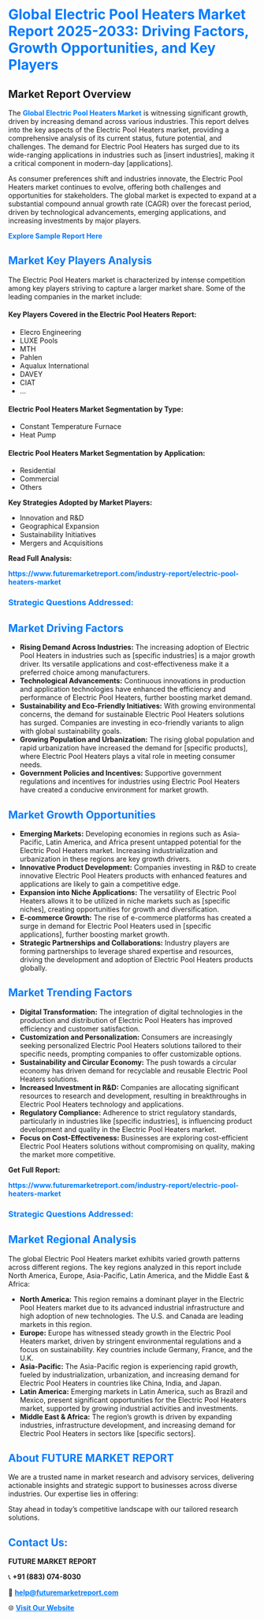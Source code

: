 <h1 style="color: #007BFF;">Global Electric Pool Heaters Market Report 2025-2033: Driving Factors, Growth Opportunities, and Key Players</h1>

<section id="overview">
<h2>Market Report Overview</h2>
<p>The <a href="https://www.futuremarketreport.com/industry-report/electric-pool-heaters-market" style="color: #007BFF; text-decoration: none;"><strong>Global Electric Pool Heaters Market</strong></a> is witnessing significant growth, driven by increasing demand across various industries. This report delves into the key aspects of the Electric Pool Heaters market, providing a comprehensive analysis of its current status, future potential, and challenges. The demand for Electric Pool Heaters has surged due to its wide-ranging applications in industries such as [insert industries], making it a critical component in modern-day [applications].</p>
<p>As consumer preferences shift and industries innovate, the Electric Pool Heaters market continues to evolve, offering both challenges and opportunities for stakeholders. The global market is expected to expand at a substantial compound annual growth rate (CAGR) over the forecast period, driven by technological advancements, emerging applications, and increasing investments by major players.</p>
</section>

<section id="overview">
<p><a href="https://www.futuremarketreport.com/request-sample/reportId=100720" style="color: #007BFF; text-decoration: none;"><strong>Explore Sample Report Here</strong></a></p>
</section>

<section id="key-players">
<h2 style="color: #007BFF;">Market Key Players Analysis</h2>
<p>The Electric Pool Heaters market is characterized by intense competition among key players striving to capture a larger market share. Some of the leading companies in the market include:</p>
<h4>Key Players Covered in the Electric Pool Heaters Report:</h4>
<ul><li>Elecro Engineering</li><li>LUXE Pools</li><li>MTH</li><li>Pahlen</li><li>Aqualux International</li><li>DAVEY</li><li>CIAT</li><li>...</li></ul>
<h4>Electric Pool Heaters Market Segmentation by Type:</h4>
<ul><li>Constant Temperature Furnace</li><li>Heat Pump</li></ul>

<h4>Electric Pool Heaters Market Segmentation by Application:</h4>
<ul><li>Residential</li><li>Commercial</li><li>Others</li></ul>
<p><strong>Key Strategies Adopted by Market Players:</strong></p>
<ul>
<li>Innovation and R&D</li>
<li>Geographical Expansion</li>
<li>Sustainability Initiatives</li>
<li>Mergers and Acquisitions</li>
</ul>
</section>

<section>
<p><strong>Read Full Analysis: </strong></p><a href="https://www.futuremarketreport.com/industry-report/electric-pool-heaters-market" style="color: #007BFF; text-decoration: none;"><strong>https://www.futuremarketreport.com/industry-report/electric-pool-heaters-market</strong></a>
<h3 style="color: #007BFF;">Strategic Questions Addressed:</h3>
</section>

<section id="driving-factors">
<h2 style="color: #007BFF;">Market Driving Factors</h2>
<ul>
<li><strong>Rising Demand Across Industries:</strong> The increasing adoption of Electric Pool Heaters in industries such as [specific industries] is a major growth driver. Its versatile applications and cost-effectiveness make it a preferred choice among manufacturers.</li>
<li><strong>Technological Advancements:</strong> Continuous innovations in production and application technologies have enhanced the efficiency and performance of Electric Pool Heaters, further boosting market demand.</li>
<li><strong>Sustainability and Eco-Friendly Initiatives:</strong> With growing environmental concerns, the demand for sustainable Electric Pool Heaters solutions has surged. Companies are investing in eco-friendly variants to align with global sustainability goals.</li>
<li><strong>Growing Population and Urbanization:</strong> The rising global population and rapid urbanization have increased the demand for [specific products], where Electric Pool Heaters plays a vital role in meeting consumer needs.</li>
<li><strong>Government Policies and Incentives:</strong> Supportive government regulations and incentives for industries using Electric Pool Heaters have created a conducive environment for market growth.</li>
</ul>
</section>

<section id="growth-opportunities">
<h2 style="color: #007BFF;">Market Growth Opportunities</h2>
<ul>
<li><strong>Emerging Markets:</strong> Developing economies in regions such as Asia-Pacific, Latin America, and Africa present untapped potential for the Electric Pool Heaters market. Increasing industrialization and urbanization in these regions are key growth drivers.</li>
<li><strong>Innovative Product Development:</strong> Companies investing in R&D to create innovative Electric Pool Heaters products with enhanced features and applications are likely to gain a competitive edge.</li>
<li><strong>Expansion into Niche Applications:</strong> The versatility of Electric Pool Heaters allows it to be utilized in niche markets such as [specific niches], creating opportunities for growth and diversification.</li>
<li><strong>E-commerce Growth:</strong> The rise of e-commerce platforms has created a surge in demand for Electric Pool Heaters used in [specific applications], further boosting market growth.</li>
<li><strong>Strategic Partnerships and Collaborations:</strong> Industry players are forming partnerships to leverage shared expertise and resources, driving the development and adoption of Electric Pool Heaters products globally.</li>
</ul>
</section>

<section id="trending-factors">
<h2 style="color: #007BFF;">Market Trending Factors</h2>
<ul>
<li><strong>Digital Transformation:</strong> The integration of digital technologies in the production and distribution of Electric Pool Heaters has improved efficiency and customer satisfaction.</li>
<li><strong>Customization and Personalization:</strong> Consumers are increasingly seeking personalized Electric Pool Heaters solutions tailored to their specific needs, prompting companies to offer customizable options.</li>
<li><strong>Sustainability and Circular Economy:</strong> The push towards a circular economy has driven demand for recyclable and reusable Electric Pool Heaters solutions.</li>
<li><strong>Increased Investment in R&D:</strong> Companies are allocating significant resources to research and development, resulting in breakthroughs in Electric Pool Heaters technology and applications.</li>
<li><strong>Regulatory Compliance:</strong> Adherence to strict regulatory standards, particularly in industries like [specific industries], is influencing product development and quality in the Electric Pool Heaters market.</li>
<li><strong>Focus on Cost-Effectiveness:</strong> Businesses are exploring cost-efficient Electric Pool Heaters solutions without compromising on quality, making the market more competitive.</li>
</ul>
</section>

<section>
<p><strong>Get Full Report: </strong></p><a href="https://www.futuremarketreport.com/industry-report/electric-pool-heaters-market" style="color: #007BFF; text-decoration: none;"><strong>https://www.futuremarketreport.com/industry-report/electric-pool-heaters-market</strong></a>
<h3 style="color: #007BFF;">Strategic Questions Addressed:</h3>
</section>


<section id="regional-analysis">
<h2 style="color: #007BFF;">Market Regional Analysis</h2>
<p>The global Electric Pool Heaters market exhibits varied growth patterns across different regions. The key regions analyzed in this report include North America, Europe, Asia-Pacific, Latin America, and the Middle East & Africa:</p>
<ul>
<li><strong>North America:</strong> This region remains a dominant player in the Electric Pool Heaters market due to its advanced industrial infrastructure and high adoption of new technologies. The U.S. and Canada are leading markets in this region.</li>
<li><strong>Europe:</strong> Europe has witnessed steady growth in the Electric Pool Heaters market, driven by stringent environmental regulations and a focus on sustainability. Key countries include Germany, France, and the U.K.</li>
<li><strong>Asia-Pacific:</strong> The Asia-Pacific region is experiencing rapid growth, fueled by industrialization, urbanization, and increasing demand for Electric Pool Heaters in countries like China, India, and Japan.</li>
<li><strong>Latin America:</strong> Emerging markets in Latin America, such as Brazil and Mexico, present significant opportunities for the Electric Pool Heaters market, supported by growing industrial activities and investments.</li>
<li><strong>Middle East & Africa:</strong> The region’s growth is driven by expanding industries, infrastructure development, and increasing demand for Electric Pool Heaters in sectors like [specific sectors].</li>
</ul>
</section>

<footer>
<h2 style="color: #007BFF;">About FUTURE MARKET REPORT</h2>
<p>We are a trusted name in market research and advisory services, delivering actionable insights and strategic support to businesses across diverse industries. Our expertise lies in offering:</p>

<p>Stay ahead in today’s competitive landscape with our tailored research solutions.</p>

<h2 style="color: #007BFF;">Contact Us:</h2>
<p><strong>FUTURE MARKET REPORT</strong></p>
<p>📞 <strong>+91 (883) 074-8030</strong></p>
<p>📧 <strong><a href="mailto:help@futuremarketreport.com" style="color: #007BFF;">help@futuremarketreport.com</a></strong></p>
<p>🌐 <strong><a href="https://www.futuremarketreport.com/" style="color: #007BFF;">Visit Our Website</a></strong></p>
</footer>